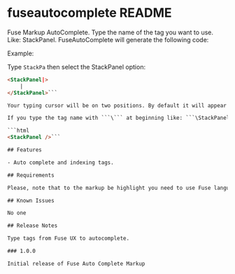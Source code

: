 # fuseautocomplete README

Fuse Markup AutoComplete.
Type the name of the tag you want to use. Like: StackPanel. 
FuseAutoComplete will generate the following code:

Example:

Type ```StackPa``` then select the StackPanel option:

```html 
<StackPanel|>
    |
</StackPanel>```

Your typing cursor will be on two positions. By default it will appear on the first pipe. If you press the tab button, your cursor will move to the second pipe on the example

If you type the tag name with ```\``` at beginning like: ```\StackPanel``` you will get a single tag:

```html
<StackPanel />```

## Features

- Auto complete and indexing tags.

## Requirements

Please, note that to the markup be highlight you need to use Fuse language extension

## Known Issues

No one

## Release Notes

Type tags from Fuse UX to autocomplete.

### 1.0.0

Initial release of Fuse Auto Complete Markup